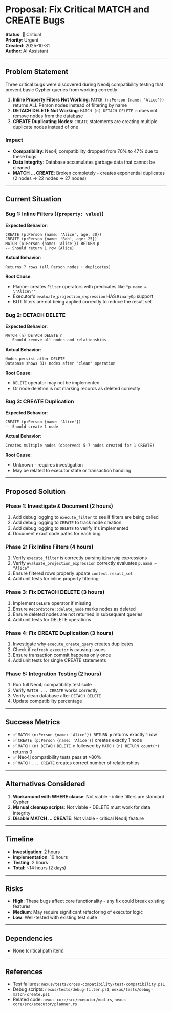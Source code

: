 # Proposal: Fix Critical MATCH and CREATE Bugs

**Status**: 🔴 Critical  
**Priority**: Urgent  
**Created**: 2025-10-31  
**Author**: AI Assistant  

---

## Problem Statement

Three critical bugs were discovered during Neo4j compatibility testing that prevent basic Cypher queries from working correctly:

1. **Inline Property Filters Not Working**: `MATCH (n:Person {name: 'Alice'})` returns ALL Person nodes instead of filtering by name
2. **DETACH DELETE Not Working**: `MATCH (n) DETACH DELETE n` does not remove nodes from the database
3. **CREATE Duplicating Nodes**: `CREATE` statements are creating multiple duplicate nodes instead of one

### Impact

- **Compatibility**: Neo4j compatibility dropped from 70% to 47% due to these bugs
- **Data Integrity**: Database accumulates garbage data that cannot be cleaned
- **MATCH ... CREATE**: Broken completely - creates exponential duplicates (2 nodes → 22 nodes → 27 nodes)

---

## Current Situation

### Bug 1: Inline Filters (`{property: value}`)

**Expected Behavior**:
```cypher
CREATE (p:Person {name: 'Alice', age: 30})
CREATE (p:Person {name: 'Bob', age: 25})
MATCH (p:Person {name: 'Alice'}) RETURN p
-- Should return 1 row (Alice)
```

**Actual Behavior**:
```
Returns 7 rows (all Person nodes + duplicates)
```

**Root Cause**:
- Planner creates `Filter` operators with predicates like `"p.name = \"Alice\""`
- Executor's `evaluate_projection_expression` HAS `BinaryOp` support
- BUT filters are not being applied correctly to reduce the result set

### Bug 2: DETACH DELETE

**Expected Behavior**:
```cypher
MATCH (n) DETACH DELETE n
-- Should remove all nodes and relationships
```

**Actual Behavior**:
```
Nodes persist after DELETE
Database shows 31+ nodes after "clean" operation
```

**Root Cause**:
- `DELETE` operator may not be implemented
- Or node deletion is not marking records as deleted correctly

### Bug 3: CREATE Duplication

**Expected Behavior**:
```cypher
CREATE (p:Person {name: 'Alice'})
-- Should create 1 node
```

**Actual Behavior**:
```
Creates multiple nodes (observed: 5-7 nodes created for 1 CREATE)
```

**Root Cause**:
- Unknown - requires investigation
- May be related to executor state or transaction handling

---

## Proposed Solution

### Phase 1: Investigate & Document (2 hours)

1. Add debug logging to `execute_filter` to see if filters are being called
2. Add debug logging to `CREATE` to track node creation
3. Add debug logging to `DELETE` to verify it's implemented
4. Document exact code paths for each bug

### Phase 2: Fix Inline Filters (4 hours)

1. Verify `execute_filter` is correctly parsing `BinaryOp` expressions
2. Verify `evaluate_projection_expression` correctly evaluates `p.name = "Alice"`
3. Ensure filtered rows properly update `context.result_set`
4. Add unit tests for inline property filtering

### Phase 3: Fix DETACH DELETE (3 hours)

1. Implement `DELETE` operator if missing
2. Ensure `RecordStore::delete_node` marks nodes as deleted
3. Ensure deleted nodes are not returned in subsequent queries
4. Add unit tests for DELETE operations

### Phase 4: Fix CREATE Duplication (3 hours)

1. Investigate why `execute_create_query` creates duplicates
2. Check if `refresh_executor` is causing issues
3. Ensure transaction commit happens only once
4. Add unit tests for single CREATE statements

### Phase 5: Integration Testing (2 hours)

1. Run full Neo4j compatibility test suite
2. Verify `MATCH ... CREATE` works correctly
3. Verify clean database after `DETACH DELETE`
4. Update compatibility percentage

---

## Success Metrics

- ✅ `MATCH (n:Person {name: 'Alice'}) RETURN p` returns exactly 1 row
- ✅ `CREATE (p:Person {name: 'Alice'})` creates exactly 1 node
- ✅ `MATCH (n) DETACH DELETE n` followed by `MATCH (n) RETURN count(*)` returns 0
- ✅ Neo4j compatibility tests pass at >80%
- ✅ `MATCH ... CREATE` creates correct number of relationships

---

## Alternatives Considered

1. **Workaround with WHERE clause**: Not viable - inline filters are standard Cypher
2. **Manual cleanup scripts**: Not viable - DELETE must work for data integrity
3. **Disable MATCH ... CREATE**: Not viable - critical Neo4j feature

---

## Timeline

- **Investigation**: 2 hours
- **Implementation**: 10 hours
- **Testing**: 2 hours
- **Total**: ~14 hours (2 days)

---

## Risks

- **High**: These bugs affect core functionality - any fix could break existing features
- **Medium**: May require significant refactoring of executor logic
- **Low**: Well-tested with existing test suite

---

## Dependencies

- None (critical path item)

---

## References

- Test failures: `nexus/tests/cross-compatibility/test-compatibility.ps1`
- Debug scripts: `nexus/tests/debug-filter.ps1`, `nexus/tests/debug-match-create.ps1`
- Related code: `nexus-core/src/executor/mod.rs`, `nexus-core/src/executor/planner.rs`


